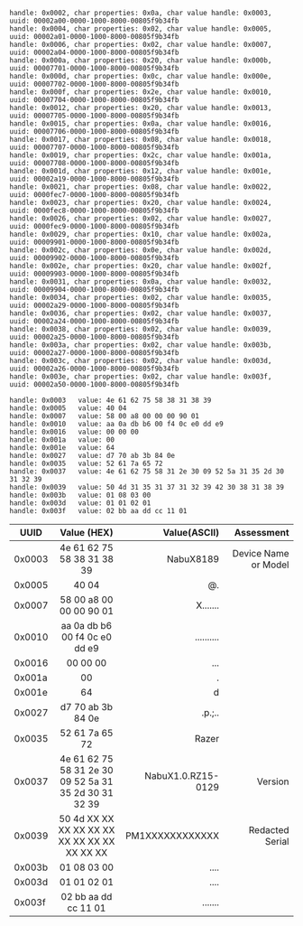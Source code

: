 
```
handle: 0x0002, char properties: 0x0a, char value handle: 0x0003, uuid: 00002a00-0000-1000-8000-00805f9b34fb
handle: 0x0004, char properties: 0x02, char value handle: 0x0005, uuid: 00002a01-0000-1000-8000-00805f9b34fb
handle: 0x0006, char properties: 0x02, char value handle: 0x0007, uuid: 00002a04-0000-1000-8000-00805f9b34fb
handle: 0x000a, char properties: 0x20, char value handle: 0x000b, uuid: 00007701-0000-1000-8000-00805f9b34fb
handle: 0x000d, char properties: 0x0c, char value handle: 0x000e, uuid: 00007702-0000-1000-8000-00805f9b34fb
handle: 0x000f, char properties: 0x2e, char value handle: 0x0010, uuid: 00007704-0000-1000-8000-00805f9b34fb
handle: 0x0012, char properties: 0x20, char value handle: 0x0013, uuid: 00007705-0000-1000-8000-00805f9b34fb
handle: 0x0015, char properties: 0x0a, char value handle: 0x0016, uuid: 00007706-0000-1000-8000-00805f9b34fb
handle: 0x0017, char properties: 0x08, char value handle: 0x0018, uuid: 00007707-0000-1000-8000-00805f9b34fb
handle: 0x0019, char properties: 0x2c, char value handle: 0x001a, uuid: 00007708-0000-1000-8000-00805f9b34fb
handle: 0x001d, char properties: 0x12, char value handle: 0x001e, uuid: 00002a19-0000-1000-8000-00805f9b34fb
handle: 0x0021, char properties: 0x08, char value handle: 0x0022, uuid: 0000fec7-0000-1000-8000-00805f9b34fb
handle: 0x0023, char properties: 0x20, char value handle: 0x0024, uuid: 0000fec8-0000-1000-8000-00805f9b34fb
handle: 0x0026, char properties: 0x02, char value handle: 0x0027, uuid: 0000fec9-0000-1000-8000-00805f9b34fb
handle: 0x0029, char properties: 0x10, char value handle: 0x002a, uuid: 00009901-0000-1000-8000-00805f9b34fb
handle: 0x002c, char properties: 0x0e, char value handle: 0x002d, uuid: 00009902-0000-1000-8000-00805f9b34fb
handle: 0x002e, char properties: 0x20, char value handle: 0x002f, uuid: 00009903-0000-1000-8000-00805f9b34fb
handle: 0x0031, char properties: 0x0a, char value handle: 0x0032, uuid: 00009904-0000-1000-8000-00805f9b34fb
handle: 0x0034, char properties: 0x02, char value handle: 0x0035, uuid: 00002a29-0000-1000-8000-00805f9b34fb
handle: 0x0036, char properties: 0x02, char value handle: 0x0037, uuid: 00002a24-0000-1000-8000-00805f9b34fb
handle: 0x0038, char properties: 0x02, char value handle: 0x0039, uuid: 00002a25-0000-1000-8000-00805f9b34fb
handle: 0x003a, char properties: 0x02, char value handle: 0x003b, uuid: 00002a27-0000-1000-8000-00805f9b34fb
handle: 0x003c, char properties: 0x02, char value handle: 0x003d, uuid: 00002a26-0000-1000-8000-00805f9b34fb
handle: 0x003e, char properties: 0x02, char value handle: 0x003f, uuid: 00002a50-0000-1000-8000-00805f9b34fb
```


```
handle: 0x0003 	 value: 4e 61 62 75 58 38 31 38 39 
handle: 0x0005 	 value: 40 04 
handle: 0x0007 	 value: 58 00 a8 00 00 00 90 01 
handle: 0x0010 	 value: aa 0a db b6 00 f4 0c e0 dd e9 
handle: 0x0016 	 value: 00 00 00 
handle: 0x001a 	 value: 00 
handle: 0x001e 	 value: 64 
handle: 0x0027 	 value: d7 70 ab 3b 84 0e 
handle: 0x0035 	 value: 52 61 7a 65 72 
handle: 0x0037 	 value: 4e 61 62 75 58 31 2e 30 09 52 5a 31 35 2d 30 31 32 39 
handle: 0x0039 	 value: 50 4d 31 35 31 37 31 32 39 42 30 38 31 38 39 
handle: 0x003b 	 value: 01 08 03 00 
handle: 0x003d 	 value: 01 01 02 01 
handle: 0x003f 	 value: 02 bb aa dd cc 11 01 

```

| UUID      | Value (HEX)                   | Value(ASCII) | Assessment    |
| --------- |:-----------------------------:| ------------:| -------------:|
| 0x0003  | 4e 61 62 75 58 38 31 38 39 | NabuX8189 | Device Name or Model 
| 0x0005  | 40 04 | @. |  |
| 0x0007  | 58 00 a8 00 00 00 90 01 | X....... |  |
| 0x0010  | aa 0a db b6 00 f4 0c e0 dd e9 | .......... | | 
| 0x0016  | 00 00 00 | ... |  |
| 0x001a  | 00 | . |  |
| 0x001e  | 64 | d |  |
| 0x0027  | d7 70 ab 3b 84 0e | .p.;.. |  |
| 0x0035  | 52 61 7a 65 72 | Razer |  |
| 0x0037  | 4e 61 62 75 58 31 2e 30 09 52 5a 31 35 2d 30 31 32 39 | NabuX1.0.RZ15-0129 | Version|
| 0x0039  | 50 4d XX XX XX XX XX XX XX XX XX XX XX XX XX | PM1XXXXXXXXXXXX | Redacted Serial |
| 0x003b  | 01 08 03 00 | .... |  |
| 0x003d  | 01 01 02 01 | .... |  |
| 0x003f  | 02 bb aa dd cc 11 01 | ....... | |


